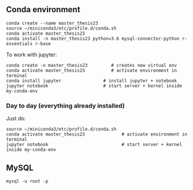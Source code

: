 ## Conda environment

```
conda create --name master_thesis23
source ~/miniconda3/etc/profile.d/conda.sh
conda activate master_thesis23
conda install -n master_thesis23 python=3.6 mysql-connector-python r-essentials r-base
```

To work with jupyter: 
```
conda create -n master_thesis23         # creates new virtual env
conda activate master_thesis23          # activate environment in terminal
conda install jupyter                # install jupyter + notebook
jupyter notebook                     # start server + kernel inside my-conda-env
```

### Day to day (everything already installed)
Just do:
```
source ~/miniconda3/etc/profile.d/conda.sh
conda activate master_thesis23              # activate environment in terminal
jupyter notebook                            # start server + kernel inside my-conda-env
```


## MySQL
```
mysql -u root -p
```
